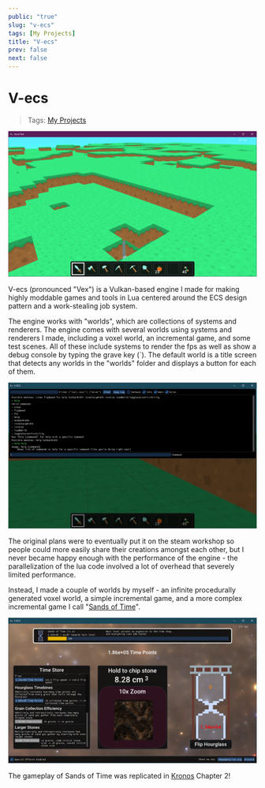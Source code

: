 ```yaml
---
public: "true"
slug: "v-ecs"
tags: [My Projects]
title: "V-ecs"
prev: false
next: false
---
```

# V-ecs

> Tags: [My Projects](/garden/my-projects/index.md)

![screenshot.png](/garden/screenshot_1717383987886_0.png)

V-ecs (pronounced "Vex") is a Vulkan-based engine I made for making highly moddable games and tools in Lua centered around the ECS design pattern and a work-stealing job system.

The engine works with "worlds", which are collections of systems and renderers. The engine comes with several worlds using systems and renderers I made, including a voxel world, an incremental game, and some test scenes. All of these include systems to render the fps as well as show a debug console by typing the grave key (\`). The default world is a title screen that detects any worlds in the "worlds" folder and displays a button for each of them.

![debug.png](/garden/debug_1717384018620_0.png)

The original plans were to eventually put it on the steam workshop so people could more easily share their creations amongst each other, but I never became happy enough with the performance of the engine - the parallelization of the lua code involved a lot of overhead that severely limited performance.

Instead, I made a couple of worlds by myself - an infinite procedurally generated voxel world, a simple incremental game, and a more complex incremental game I call "[Sands of Time](https://thepaperpilot.itch.io/sands-of-time)".

![sandsoftime.png](/garden/sandsoftime_1717383994964_0.png)

The gameplay of Sands of Time was replicated in [Kronos](/garden/kronos/index.md) Chapter 2!